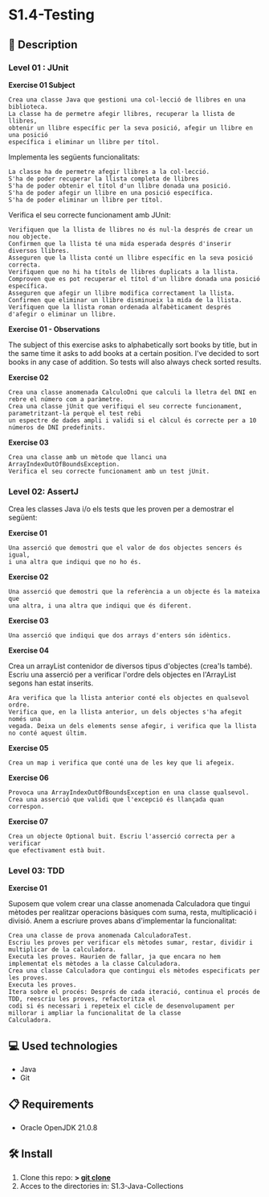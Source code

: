 # S1.4-Testing

## 📄 **Description**



### **Level 01 : JUnit**

**Exercise 01 Subject**

    Crea una classe Java que gestioni una col·lecció de llibres en una biblioteca.
	La classe ha de permetre afegir llibres, recuperar la llista de llibres, 
	obtenir un llibre específic per la seva posició, afegir un llibre en una posició 
	específica i eliminar un llibre per títol.

Implementa les següents funcionalitats:

    La classe ha de permetre afegir llibres a la col·lecció.
    S'ha de poder recuperar la llista completa de llibres
    S'ha de poder obtenir el títol d'un llibre donada una posició.
    S'ha de poder afegir un llibre en una posició específica.
    S'ha de poder eliminar un llibre per títol.

Verifica el seu correcte funcionament amb JUnit:

    Verifiquen que la llista de llibres no és nul·la després de crear un nou objecte.
    Confirmen que la llista té una mida esperada després d'inserir diversos llibres.
    Asseguren que la llista conté un llibre específic en la seva posició correcta.
    Verifiquen que no hi ha títols de llibres duplicats a la llista.
    Comproven que es pot recuperar el títol d'un llibre donada una posició específica.
    Asseguren que afegir un llibre modifica correctament la llista.
    Confirmen que eliminar un llibre disminueix la mida de la llista.
    Verifiquen que la llista roman ordenada alfabèticament després d'afegir o eliminar un llibre.
**Exercise 01 - Observations**

The subject of this exercise asks to alphabetically sort books by title, but in the same
time it asks to add books at a certain position. I've decided to sort books in any case
of addition. So tests will also always check sorted results.

**Exercise 02**


    Crea una classe anomenada CalculoDni que calculi la lletra del DNI en rebre el número com a paràmetre.
    Crea una classe jUnit que verifiqui el seu correcte funcionament, parametritzant-la perquè el test rebi 
    un espectre de dades ampli i validi si el càlcul és correcte per a 10 números de DNI predefinits.


**Exercise 03**


    Crea una classe amb un mètode que llanci una ArrayIndexOutOfBoundsException.
    Verifica el seu correcte funcionament amb un test jUnit.


### **Level 02: AssertJ**

Crea les classes Java i/o els tests que les proven per a demostrar el següent:

**Exercise 01**

    Una asserció que demostri que el valor de dos objectes sencers és igual, 
    i una altra que indiqui que no ho és.

**Exercise 02**

    Una asserció que demostri que la referència a un objecte és la mateixa que 
    una altra, i una altra que indiqui que és diferent.

**Exercise 03**

    Una asserció que indiqui que dos arrays d'enters són idèntics.

**Exercise 04**

Crea un arrayList contenidor de diversos tipus d'objectes (crea'ls també). 
Escriu una asserció per a verificar l'ordre 
dels objectes en l'ArrayList segons han estat inserits.

    Ara verifica que la llista anterior conté els objectes en qualsevol ordre.
    Verifica que, en la llista anterior, un dels objectes s'ha afegit només una 
    vegada. Deixa un dels elements sense afegir, i verifica que la llista no conté aquest últim.

**Exercise 05** 

    Crea un map i verifica que conté una de les key que li afegeix.

**Exercise 06**

    Provoca una ArrayIndexOutOfBoundsException en una classe qualsevol. 
    Crea una asserció que validi que l'excepció és llançada quan correspon.

**Exercise 07**

    Crea un objecte Optional buit. Escriu l'asserció correcta per a verificar 
    que efectivament està buit.

### **Level 03: TDD**

**Exercise 01**

Suposem que volem crear una classe anomenada Calculadora que tingui mètodes per 
realitzar operacions bàsiques com suma, resta, multiplicació i divisió. 
Anem a escriure proves abans d'implementar la funcionalitat:

    Crea una classe de prova anomenada CalculadoraTest.
    Escriu les proves per verificar els mètodes sumar, restar, dividir i multiplicar de la calculadora.
    Executa les proves. Haurien de fallar, ja que encara no hem implementat els mètodes a la classe Calculadora.
    Crea una classe Calculadora que contingui els mètodes especificats per les proves.
    Executa les proves.
    Itera sobre el procés: Després de cada iteració, continua el procés de TDD, reescriu les proves, refactoritza el 
    codi si és necessari i repeteix el cicle de desenvolupament per millorar i ampliar la funcionalitat de la classe
    Calculadora.


## 💻 **Used technologies**

- Java
- Git

## 📋 **Requirements**

- Oracle OpenJDK 21.0.8

## 🛠️ **Install**

1. Clone this repo: **>  [git clone](https://github.com/mirexan/S1.2-Exceptions.git)**
2. Acces to the directories in: S1.3-Java-Collections